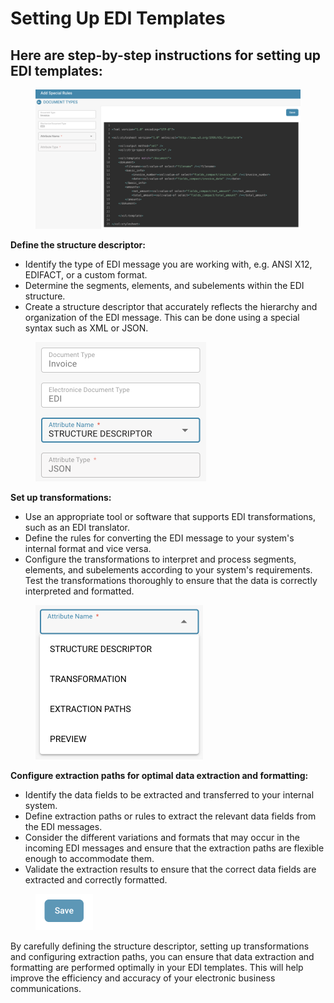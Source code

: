 # Setting Up EDI Templates

## Here are step-by-step instructions for setting up EDI templates:

<figure><img src="../../../../.gitbook/assets/image (101).png" alt=""><figcaption></figcaption></figure>

**Define the structure descriptor:**

* Identify the type of EDI message you are working with, e.g. ANSI X12, EDIFACT, or a custom format.
* Determine the segments, elements, and subelements within the EDI structure.
* Create a structure descriptor that accurately reflects the hierarchy and organization of the EDI message. This can be done using a special syntax such as XML or JSON.

<figure><img src="../../../../.gitbook/assets/image (103).png" alt="" width="273"><figcaption></figcaption></figure>

**Set up transformations:**

* Use an appropriate tool or software that supports EDI transformations, such as an EDI translator.
* Define the rules for converting the EDI message to your system's internal format and vice versa.
* Configure the transformations to interpret and process segments, elements, and subelements according to your system's requirements. Test the transformations thoroughly to ensure that the data is correctly interpreted and formatted.

<figure><img src="../../../../.gitbook/assets/image (102).png" alt="" width="268"><figcaption></figcaption></figure>

**Configure extraction paths for optimal data extraction and formatting:**

* Identify the data fields to be extracted and transferred to your internal system.
* Define extraction paths or rules to extract the relevant data fields from the EDI messages.
* Consider the different variations and formats that may occur in the incoming EDI messages and ensure that the extraction paths are flexible enough to accommodate them.
* Validate the extraction results to ensure that the correct data fields are extracted and correctly formatted.

<figure><img src="../../../../.gitbook/assets/image (104).png" alt="" width="92"><figcaption></figcaption></figure>

By carefully defining the structure descriptor, setting up transformations and configuring extraction paths, you can ensure that data extraction and formatting are performed optimally in your EDI templates. This will help improve the efficiency and accuracy of your electronic business communications.



